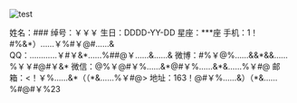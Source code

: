 ![test](https://t1.picb.cc/uploads/2020/06/24/tcWPz0.png)
                                        
姓名：###           绰号：￥￥￥           生日：DDDD-YY-DD				星座：\*\*\*座         手机：1！\#%&\*）……￥%#￥@#……&       
QQ：…………￥#￥&\*……%\#\#@￥……&……& 			微博：#%￥@%……&&\*&&……%￥￥#@\#￥&\*				微信：@%￥@\#￥%……&\*@#￥%……&\*&……%￥\#@
邮箱：<！￥%……&\*（（*&……%￥#@>        地址：163！@#￥%……&）（\*&……%\#@\#￥%23
